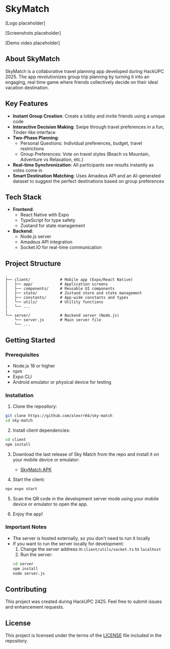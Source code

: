 # SkyMatch

[Logo placeholder]

[Screenshots placeholder]

[Demo video placeholder]

## About SkyMatch

SkyMatch is a collaborative travel planning app developed during HackUPC 2025. The app revolutionizes group trip planning by turning it into an engaging, real time game where friends collectively decide on their ideal vacation destination.

## Key Features

- **Instant Group Creation**: Create a lobby and invite friends using a unique code
- **Interactive Decision Making**: Swipe through travel preferences in a fun, Tinder-like interface
- **Two-Phase Planning**:
  - Personal Questions: Individual preferences, budget, travel restrictions
  - Group Preferences: Vote on travel styles (Beach vs Mountain, Adventure vs Relaxation, etc.)
- **Real-time Synchronization**: All participants see results instantly as votes come in
- **Smart Destination Matching**: Uses Amadeus API and an AI-generated dataset to suggest the perfect destinations based on group preferences

## Tech Stack

- **Frontend**:
  - React Native with Expo
  - TypeScript for type safety
  - Zustand for state management
- **Backend**:
  - Node.js server
  - Amadeus API integration
  - Socket.IO for real-time communication

## Project Structure

```
.
├── client/             # Mobile app (Expo/React Native)
│   ├── app/            # Application screens
│   ├── components/     # Reusable UI components
│   ├── state/          # Zustand store and state management
│   ├── constants/      # App-wide constants and types
│   └── utils/          # Utility functions
|   └── ...
│
└── server/             # Backend server (Node.js)
    └── server.js       # Main server file
    └── ...
```

## Getting Started

### Prerequisites

- Node.js 18 or higher
- npm
- Expo CLI
- Android emulator or physical device for testing

### Installation

1. Clone the repository:

```bash
git clone https://github.com/alexrr04/sky-match
cd sky-match
```

2. Install client dependencies:

```bash
cd client
npm install
```

3. Download the last release of Sky Match from the repo and install it on your mobile device or emulator:

   - [SkyMatch APK](https://github.com/alexrr04/sky-match/releases/tag/v0.1.0-dev)

4. Start the client:

```bash
npx expo start
```

5. Scan the QR code in the development server mode using your mobile device or emulator to open the app.

6. Enjoy the app!

### Important Notes

- The server is hosted externally, so you don't need to run it locally
- If you want to run the server locally for development:
  1. Change the server address in `client/utils/socket.ts` to `localhost`
  2. Run the server:
  ```bash
  cd server
  npm install
  node server.js
  ```

## Contributing

This project was created during HackUPC 2425. Feel free to submit issues and enhancement requests.

## License

This project is licensed under the terms of the [LICENSE](LICENSE) file included in the repository.
